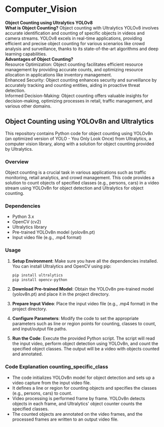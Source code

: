 # Computer_Vision
**Object Counting using Ultralytics YOLOv8**  </br>
**What is Object Counting?**
Object counting with Ultralytics YOLOv8 involves accurate identification and counting of specific objects in videos and camera streams. YOLOv8 excels in real-time applications, providing efficient and precise object counting for various scenarios like crowd analysis and surveillance, thanks to its state-of-the-art algorithms and deep learning capabilities.  </br>
**Advantages of Object Counting?**  </br>
Resource Optimization: Object counting facilitates efficient resource management by providing accurate counts, and optimizing resource allocation in applications like inventory management. </br>
Enhanced Security: Object counting enhances security and surveillance by accurately tracking and counting entities, aiding in proactive threat detection. </br>
Informed Decision-Making: Object counting offers valuable insights for decision-making, optimizing processes in retail, traffic management, and various other domains. </br>

## Object Counting using YOLOv8n and Ultralytics

This repository contains Python code for object counting using YOLOv8n (an optimized version of YOLO - You Only Look Once) from Ultralytics, a computer vision library, along with a solution for object counting provided by Ultralytics.

### Overview

Object counting is a crucial task in various applications such as traffic monitoring, retail analytics, and crowd management. This code provides a solution to count objects of specified classes (e.g., persons, cars) in a video stream using YOLOv8n for object detection and Ultralytics for object counting.

### Dependencies

- Python 3.x
- OpenCV (cv2)
- Ultralytics library
- Pre-trained YOLOv8n model (yolov8n.pt)
- Input video file (e.g., .mp4 format)

### Usage

1. **Setup Environment**: Make sure you have all the dependencies installed. You can install Ultralytics and OpenCV using pip:
    ```bash
    pip install ultralytics
    pip install opencv-python
    ```

2. **Download Pre-trained Model**: Obtain the YOLOv8n pre-trained model (yolov8n.pt) and place it in the project directory.

3. **Prepare Input Video**: Place the input video file (e.g., .mp4 format) in the project directory.

4. **Configure Parameters**: Modify the code to set the appropriate parameters such as line or region points for counting, classes to count, and input/output file paths.

5. **Run the Code**: Execute the provided Python script. The script will read the input video, perform object detection using YOLOv8n, and count the specified object classes. The output will be a video with objects counted and annotated.

### Code Explanation counting_specific_class

- The code initializes YOLOv8n model for object detection and sets up a video capture from the input video file.
- It defines a line or region for counting objects and specifies the classes (e.g., persons, cars) to count.
- Video processing is performed frame by frame. YOLOv8n detects objects in each frame, and Ultralytics' object counter counts the specified classes.
- The counted objects are annotated on the video frames, and the processed frames are written to an output video file.

